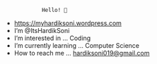                Hello! 👋
-  https://myhardiksoni.wordpress.com
-  I’m @ItsHardikSoni
-  I’m interested in ... Coding
-  I’m currently learning ... Computer Science 
-  How to reach me ... hardiksoni019@gmail.com

